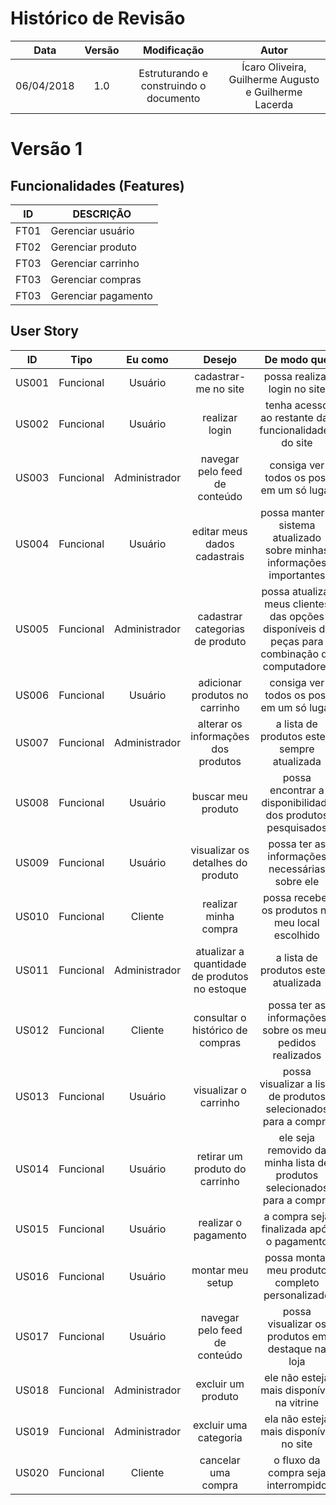 # Histórico de Revisão

|    Data    | Versão |                                         Modificação                                        |                Autor                |
|:----------:|:------:|:----------------------------------------------------------------------------------------:|:-----------------------------------:|
| 06/04/2018 | 1.0 | Estruturando e construindo o documento | Ícaro Oliveira, Guilherme Augusto e Guilherme Lacerda|

# Versão 1
 
## Funcionalidades (Features)

| ID | DESCRIÇÃO |
|----|-----------|
| FT01 | Gerenciar usuário |
| FT02 | Gerenciar produto |
| FT03 | Gerenciar carrinho |
| FT03 | Gerenciar compras |
| FT03 | Gerenciar pagamento |

## User Story

|    ID   |      Tipo     |     Eu como    |      Desejo       | De modo que | Prioridade | Status    |
|:-------:|:-------------:|:--------------:|:-----------------:|:-----------:|:----------:|:---------:|
|    US001    |   Funcional   | Usuário        | cadastrar-me no site | possa realizar login no site | Must Have | To Do |
|    US002    |   Funcional   | Usuário        | realizar login | tenha acesso ao restante das funcionalidades do site | Must Have | To Do |
|    US003    |   Funcional   | Administrador | navegar pelo feed de conteúdo |    consiga ver todos os post em um só lugar | Must Have | To Do |
|    US004    |   Funcional   | Usuário        | editar meus dados cadastrais |    possa manter o sistema atualizado sobre minhas informações importantes | Must Have | To Do |
|    US005    |   Funcional   | Administrador        | cadastrar categorias de produto |    possa atualizar meus clientes das opções disponíveis de peças para combinação de computadores | Must Have | To Do |
|    US006    |   Funcional   | Usuário        | adicionar produtos no carrinho |    consiga ver todos os post em um só lugar | Must Have | To Do |
|    US007    |   Funcional   | Administrador        | alterar os informações dos produtos |     a lista de produtos esteja sempre atualizada | Must Have | To Do |
|    US008    |   Funcional   | Usuário        | buscar meu produto |    possa encontrar a disponibilidade dos produtos pesquisados | Must Have | To Do |
|    US009    |   Funcional   | Usuário        | visualizar os detalhes do produto |    possa ter as informações necessárias sobre ele | Must Have | To Do |
|    US010    |   Funcional   | Cliente       | realizar minha compra |    possa receber os produtos no meu local escolhido | Must Have | To Do |
|    US011    |   Funcional   | Administrador        | atualizar a quantidade de produtos no estoque |    a lista de produtos esteja atualizada | Must Have | To Do |
|    US012    |   Funcional   | Cliente       | consultar o histórico de compras |    possa ter as informações sobre os meus pedidos realizados | Could Have | To Do |
|    US013    |   Funcional   | Usuário        | visualizar o carrinho |    possa visualizar a lista de produtos selecionados para a compra | Must Have | To Do |
|    US014    |   Funcional   | Usuário        | retirar um produto do carrinho |    ele seja removido da minha lista de produtos selecionados para a compra | Must Have | To Do |
|    US015    |   Funcional   | Usuário        | realizar o pagamento | a compra seja finalizada após o pagamento | Must Have | To Do |
|    US016    |   Funcional   | Usuário        | montar meu setup |    possa montar meu produto completo personalizado | Could Have | To Do |
|    US017    |   Funcional   | Usuário        | navegar pelo feed de conteúdo |    possa visualizar os produtos em destaque na loja | Must Have | To Do|
|    US018    |   Funcional   | Administrador        | excluir um produto |   ele não esteja mais disponível na vitrine  | Could Have | To Do |
|    US019    |   Funcional   | Administrador        | excluir uma categoria |    ela não esteja mais disponível no site | Could Have | To Do |
|    US020    |   Funcional   | Cliente        | cancelar uma compra |    o fluxo da compra seja interrompido | Could Have | To Do |
